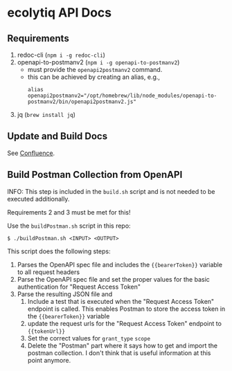# ecolytiq API Docs

## Requirements
1. redoc-cli (`npm i -g redoc-cli`)
2. openapi-to-postmanv2 (`npm i -g openapi-to-postmanv2`)
   * must provide the `openapi2postmanv2` command.
   * this can be achieved by creating an alias, e.g., 
      ```console
      alias openapi2postmanv2="/opt/homebrew/lib/node_modules/openapi-to-postmanv2/bin/openapi2postmanv2.js"
      ```
3. jq (`brew install jq`)

## Update and Build Docs
See [Confluence](https://ecolytiq.atlassian.net/wiki/spaces/EC/pages/4528275659/API+Documentation#Changing-API-Docs).

## Build Postman Collection from OpenAPI

INFO: This step is included in the `build.sh` script and is not needed to be executed additionally.

Requirements 2 and 3 must be met for this!

Use the `buildPostman.sh` script in this repo:

```console
$ ./buildPostman.sh <INPUT> <OUTPUT>
````

This script does the following steps: 

1. Parses the OpenAPI spec file and includes the `{{bearerToken}}` variable to all request headers
2. Parse the OpenAPI spec file and set the proper values for the basic authentication for "Request Access Token"
3. Parse the resulting JSON file and
   1. Include a test that is executed when the "Request Access Token" endpoint is called. This enables Postman to store the access token in the `{{bearerToken}}` variable
   2. update the request urls for the "Request Access Token" endpoint to `{{tokenUrl}}`
   3. Set the correct values for `grant_type` `scope` 
   4. Delete the "Postman" part where it says how to get and import the postman collection. I don't think that is useful information at this point anymore.

